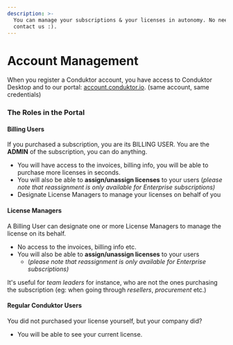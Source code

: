 ```yaml
---
description: >-
  You can manage your subscriptions & your licenses in autonomy. No need to
  contact us :).
---
```


# Account Management

When you register a Conduktor account, you have access to Conduktor Desktop and to our portal: [account.conduktor.io](https://account.conduktor.io/). \(same account, same credentials\)

### The Roles in the Portal

#### Billing Users

If you purchased a subscription, you are its BILLING USER. You are the **ADMIN** of the subscription, you can do anything.

* You will have access to the invoices, billing info, you will be able to purchase more licenses in seconds.
* You will also be able to **assign/unassign licenses** to your users \(_please note that reassignment is only available for Enterprise subscriptions\)_ 
* Designate License Managers to manage your licenses on behalf of you

#### License Managers

A Billing User can designate one or more License Managers to manage the license on its behalf. 

* No access to the invoices, billing info etc.
* You will also be able to **assign/unassign licenses** to your users 
  * \(_please note that reassignment is only available for Enterprise subscriptions\)_ 

It's useful for _team leaders_ for instance, who are not the ones purchasing the subscription \(eg: when going through _resellers_, _procurement_ etc.\)

#### Regular Conduktor Users

You did not purchased your license yourself, but your company did?

* You will be able to see your current license.





